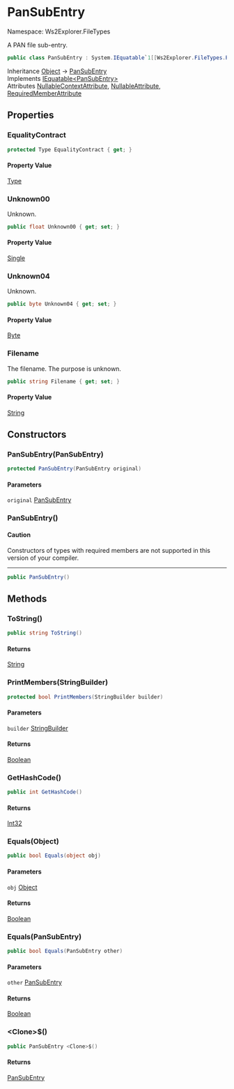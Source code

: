 # PanSubEntry

Namespace: Ws2Explorer.FileTypes

A PAN file sub-entry.

```csharp
public class PanSubEntry : System.IEquatable`1[[Ws2Explorer.FileTypes.PanSubEntry, Ws2Explorer, Version=1.0.0.0, Culture=neutral, PublicKeyToken=null]]
```

Inheritance [Object](https://docs.microsoft.com/en-us/dotnet/api/system.object) → [PanSubEntry](./ws2explorer.filetypes.pansubentry.md)<br>
Implements [IEquatable&lt;PanSubEntry&gt;](https://docs.microsoft.com/en-us/dotnet/api/system.iequatable-1)<br>
Attributes [NullableContextAttribute](https://docs.microsoft.com/en-us/dotnet/api/system.runtime.compilerservices.nullablecontextattribute), [NullableAttribute](https://docs.microsoft.com/en-us/dotnet/api/system.runtime.compilerservices.nullableattribute), [RequiredMemberAttribute](https://docs.microsoft.com/en-us/dotnet/api/system.runtime.compilerservices.requiredmemberattribute)

## Properties

### **EqualityContract**

```csharp
protected Type EqualityContract { get; }
```

#### Property Value

[Type](https://docs.microsoft.com/en-us/dotnet/api/system.type)<br>

### **Unknown00**

Unknown.

```csharp
public float Unknown00 { get; set; }
```

#### Property Value

[Single](https://docs.microsoft.com/en-us/dotnet/api/system.single)<br>

### **Unknown04**

Unknown.

```csharp
public byte Unknown04 { get; set; }
```

#### Property Value

[Byte](https://docs.microsoft.com/en-us/dotnet/api/system.byte)<br>

### **Filename**

The filename. The purpose is unknown.

```csharp
public string Filename { get; set; }
```

#### Property Value

[String](https://docs.microsoft.com/en-us/dotnet/api/system.string)<br>

## Constructors

### **PanSubEntry(PanSubEntry)**

```csharp
protected PanSubEntry(PanSubEntry original)
```

#### Parameters

`original` [PanSubEntry](./ws2explorer.filetypes.pansubentry.md)<br>

### **PanSubEntry()**

#### Caution

Constructors of types with required members are not supported in this version of your compiler.

---

```csharp
public PanSubEntry()
```

## Methods

### **ToString()**

```csharp
public string ToString()
```

#### Returns

[String](https://docs.microsoft.com/en-us/dotnet/api/system.string)<br>

### **PrintMembers(StringBuilder)**

```csharp
protected bool PrintMembers(StringBuilder builder)
```

#### Parameters

`builder` [StringBuilder](https://docs.microsoft.com/en-us/dotnet/api/system.text.stringbuilder)<br>

#### Returns

[Boolean](https://docs.microsoft.com/en-us/dotnet/api/system.boolean)<br>

### **GetHashCode()**

```csharp
public int GetHashCode()
```

#### Returns

[Int32](https://docs.microsoft.com/en-us/dotnet/api/system.int32)<br>

### **Equals(Object)**

```csharp
public bool Equals(object obj)
```

#### Parameters

`obj` [Object](https://docs.microsoft.com/en-us/dotnet/api/system.object)<br>

#### Returns

[Boolean](https://docs.microsoft.com/en-us/dotnet/api/system.boolean)<br>

### **Equals(PanSubEntry)**

```csharp
public bool Equals(PanSubEntry other)
```

#### Parameters

`other` [PanSubEntry](./ws2explorer.filetypes.pansubentry.md)<br>

#### Returns

[Boolean](https://docs.microsoft.com/en-us/dotnet/api/system.boolean)<br>

### **&lt;Clone&gt;$()**

```csharp
public PanSubEntry <Clone>$()
```

#### Returns

[PanSubEntry](./ws2explorer.filetypes.pansubentry.md)<br>
